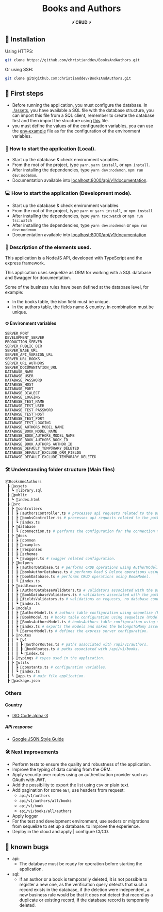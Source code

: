<div align="center">
  <h1>Books and Authors </h1>
  <strong>⚡️ CRUD ⚡️</strong>
</div>

## 🚀 Installation

Using HTTPS:

```bash
git clone https://github.com/christianddev/BooksAndAuthors.git
```

Or using SSH:

```bash
git clone git@github.com:christianddev/BooksAndAuthors.git
```

## 🎇 First steps

- Before running the application, you must configure the database.
  In [./assets](./assets/library.sql), you have available a SQL file with the database structure, you can import this file from a SQL client, remember to create the database first and then import the structure using [this](./assets/library.sql) file.
- you must define the values of the configuration variables, you can use the [env-example](./env-example) file as for the configuration of the environment variables.

### 🧐 How to start the application (Local).

- Start up the database & check environment variables.
- From the root of the project, type `yarn`, `yarn install`, or `npm install`.
- After installing the dependencies, type `yarn dev:nodemon`, `npm run dev:nodemon`.
- Documentation available into [localhost:8000/api/v1/documentation](http://localhost:8000/api/v1/documentation/).

### 💻 How to start the application (Development mode).

- Start up the database & check environment variables
- From the root of the project, type `yarn` or `yarn install`, or `npm install`
- After installing the dependencies, type `yarn tsc:watch` or `npm run tsc:watch`
- After installing the dependencies, type `yarn dev:nodemon` or `npm run dev:nodemon`
- Documentation available into [localhost:8000/api/v1/documentation](http://localhost:8000/api/v1/documentation/)

### 📝 Description of the elements used.

This application is a NodeJS API, developed with TypeScript and the express framework.

This application uses sequelize as ORM for working with a SQL database and Swagger for documentation.

Some of the business rules have been defined at the database level,
for example:

- In the books table, the isbn field must be unique.
- In the authors table, the fields name & country, in combination must be unique.

#### ⚙ Environment variables

```env
SERVER_PORT
DEVELOPMENT_SERVER
PRODUCTION_SERVER
SERVER_PUBLIC_DIR
SERVER_BASE_URL
SERVER_API_VERSION_URL
SERVER_URL_BOOKS
SERVER_URL_AUTHORS
SERVER_DOCUMENTATION_URL
DATABASE_NAME
DATABASE_USER
DATABASE_PASSWORD
DATABASE_HOST
DATABASE_PORT
DATABASE_DIALECT
DATABASE_LOGGING
DATABASE_TEST_NAME
DATABASE_TEST_USER
DATABASE_TEST_PASSWORD
DATABASE_TEST_HOST
DATABASE_TEST_PORT
DATABASE_TEST_LOGGING
DATABASE_AUTHORS_MODEL_NAME
DATABASE_BOOK_MODEL_NAME
DATABASE_BOOK_AUTHORS_MODEL_NAME
DATABASE_BOOK_AUTHORS_BOOK_ID
DATABASE_BOOK_AUTHORS_AUTHOR_ID
DATABASE_DEFAULT_TEMPORARY_DELETED
DATABASE_DEFAULT_EXCLUDE_ORM_FIELDS
DATABASE_DEFAULT_EXCLUDE_TEMPORARY_DELETED
```

### 🛠️ Understanding folder structure (Main files)

```bash
📦BooksAndAuthors
 ┣ 📂assets
 ┃ ┗ 📜library.sql
 ┣ 📂public
 ┃ ┗ 📜index.html
 ┣ 📂src
 ┃ ┣ 📂controllers
 ┃ ┃ ┣ 📜authorsController.ts # processes api requests related to the path api/v1/authors.
 ┃ ┃ ┣ 📜booksController.ts # processes api requests related to the path api/v1/books.
 ┃ ┃ ┗ 📜index.ts
 ┃ ┣ 📂database
 ┃ ┃ ┗ 📜connection.ts # performs the configuration for the connection to the database.
 ┃ ┣ 📂docs
 ┃ ┃ ┣ 📂common
 ┃ ┃ ┣ 📂examples
 ┃ ┃ ┣ 📂responses
 ┃ ┃ ┣ 📂schemas
 ┃ ┃ ┗ 📜swagger.ts # swagger related configuration.
 ┃ ┣ 📂helpers
 ┃ ┃ ┣ 📜authorDatabase.ts # performs CRUD operations using AuthorModel.
 ┃ ┃ ┣ 📜bookAuthorDatabase.ts # performs Read & Delete operations using BooksAuthorsModel.
 ┃ ┃ ┣ 📜bookDatabase.ts # performs CRUD operations using BookModel.
 ┃ ┃ ┗ 📜index.ts
 ┃ ┣ 📂middlewares
 ┃ ┃ ┣ 📜AuthorDatabaseValidators.ts # validators associated with the path /api/v1/authors with database check operations.
 ┃ ┃ ┣ 📜BookDatabaseValidators.ts # validators associated with the path /api/v1/books with database check operations.
 ┃ ┃ ┣ 📜fieldsValidators.ts # validations on requests, no database connection is needed.
 ┃ ┃ ┗ 📜index.ts
 ┃ ┣ 📂models
 ┃ ┃ ┣ 📜AuthorModel.ts # authors table configuration using sequelize (Model).
 ┃ ┃ ┣ 📜BookModel.ts # books table configuration using sequelize (Model).
 ┃ ┃ ┣ 📜BooksAuthorsModel.ts # booksAuthors table configuration using sequelize (Model).
 ┃ ┃ ┣ 📜index.ts # exports the models and makes the belongsToMany associations.
 ┃ ┃ ┗ 📜ServerModel.ts # defines the express server configuration.
 ┃ ┣ 📂routes
 ┃ ┃ ┗ 📂v1
 ┃ ┃ ┃ ┣ 📜authorRoutes.ts # paths associated with /api/v1/authors.
 ┃ ┃ ┃ ┣ 📜bookRoutes.ts # paths associated with /api/v1/books.
 ┃ ┃ ┃ ┗ 📜index.ts
 ┃ ┣ 📂typings # types used in the application.
 ┃ ┣ 📂utils
 ┃ ┃ ┣ 📜constants.ts # configuration variables.
 ┃ ┃ ┗ 📜index.ts
 ┃ ┗ 📜app.ts # main file application.
 ┣ 📜package.json

```

### Others

#### Country

- [ISO Code alpha-3](https://en.wikipedia.org/wiki/ISO_3166-1_alpha-3)

##### API response

- [Google JSON Style Guide](https://google.github.io/styleguide/jsoncstyleguide.xml)

### 🛠 Next improvements

- Perform tests to ensure the quality and robustness of the application.
- Improve the typing of data coming from the ORM.
- Apply security over routes using an authentication provider such as OAuth with JWT.
- Add the possibility to export the list using csv or plain text.
- Add pagination for some `GET`, use headers from request:
  - `api/v1/authors`
  - `api/v1/authors/all/books`
  - `api/v1/book`
  - `api/v1/books/all/authors`
- Apply logger
- For the test and development environment, use seders or migrations from sequelize to set up a database.
  to improve the experience.
- Deploy in the cloud and apply | configure CI/CD.

## 👾 known bugs

- api:
  - The database must be ready for operation before starting the application.
- sql:
  - If an author or a book is temporarily deleted, it is not possible to register a new one, as the verification query detects that such a record exists in the database, if the deletion were independent, a new business rule would be that it does not detect that record as a duplicate or existing record, if the database record is temporarily deleted.
